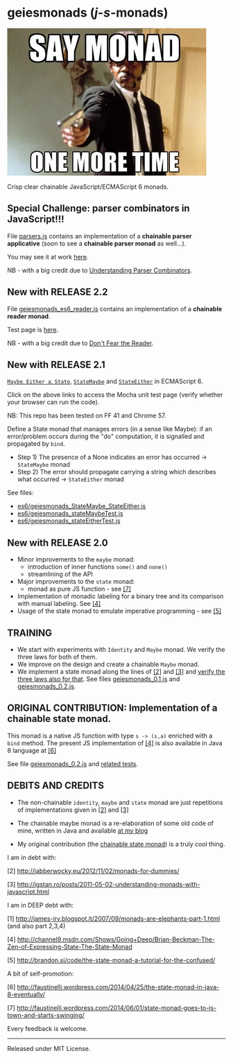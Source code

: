 # geiesmonads (_j_-_s_-monads)

![alt image](/img/say_monad.jpg)

Crisp clear chainable JavaScript/ECMAScript 6 monads.

Special Challenge: parser combinators in JavaScript!!!
------------------------------------------------------
File [parsers.js](https://github.com/Muzietto/geiesmonads/blob/master/parsers/js/parsers.js) contains an implementation of a __chainable parser applicative__ (soon to see a  __chainable parser monad__ as well...).

You may see it at work [here](http://rawgit.com/Muzietto/geiesmonads/master/parsers/Mocha_Parser_Combinator_Tests.html).

NB - with a big credit due to [Understanding Parser Combinators](https://fsharpforfunandprofit.com/posts/understanding-parser-combinators/).

New with RELEASE 2.2
--------------------
File [geiesmonads_es6_reader.js](https://github.com/Muzietto/geiesmonads/blob/master/es6/geiesmonads_es6_reader.js) contains an implementation of a __chainable reader monad__.

Test page is [here](http://rawgit.com/Muzietto/geiesmonads/master/MochaGeiesmonadsES6_Reader_Test.htm).

NB - with a big credit due to [Don't Fear the Reader](https://passy.svbtle.com/dont-fear-the-reader).

New with RELEASE 2.1
--------------------
[`Maybe`, `Either a`, `State`](http://rawgit.com/Muzietto/geiesmonads/master/MochaGeiesmonadsES6_Test.htm), [`StateMaybe`](http://rawgit.com/Muzietto/geiesmonads/master/MochaGeiesmonadsES6_StateMaybe_Test.htm) and [`StateEither`](http://rawgit.com/Muzietto/geiesmonads/master/MochaGeiesmonadsES6_StateEither_Test.htm) in ECMAScript 6.

Click on the above links to access the Mocha unit test page (verify whether your browser can run the code).

NB: This repo has been tested on FF 41 and Chrome 57.

Define a State monad that manages errors (in a sense like Maybe): 
if an error/problem occurs during the "do" computation, it is signalled and propagated by `bind`.
 - Step 1) The presence of a None indicates an error has occurred -> `StateMaybe` monad
 - Step 2) The error should propagate carrying a string which describes what occurred -> `StateEither` monad

See files:
* [es6/geiesmonads_StateMaybe_StateEither.js](https://github.com/Muzietto/geiesmonads/blob/master/es6/geiesmonads_StateMaybe_StateEither.js)
* [es6/geiesmonads_stateMaybeTest.js](https://github.com/Muzietto/geiesmonads/blob/master/es6/geiesmonads_stateMaybeTest.js)
* [es6/geiesmonads_stateEitherTest.js](https://github.com/Muzietto/geiesmonads/blob/master/es6/geiesmonads_es6_stateEither_test.js)

New with RELEASE 2.0
--------------------
- Minor improvements to the `maybe` monad:
  - introduction of inner functions `some()` and `none()`
  - streamlining of the API
- Major improvements to the `state` monad:
  - monad as pure JS function - see [[7]](http://faustinelli.wordpress.com/2014/06/01/state-monad-goes-to-js-town-and-starts-swinging/)
- Implementation of monadic labeling for a binary tree and its comparison with manual labeling. See [[4]](http://channel9.msdn.com/Shows/Going+Deep/Brian-Beckman-The-Zen-of-Expressing-State-The-State-Monad)
- Usage of the state monad to emulate imperative programming - see [[5]](http://brandon.si/code/the-state-monad-a-tutorial-for-the-confused/)

TRAINING
--------
- We start with experiments with `Identity` and `Maybe` monad. We verify the three laws for both of them.
- We improve on the design and create a chainable `Maybe` monad.
- We implement a state monad along the lines of [[2]](http://jabberwocky.eu/2012/11/02/monads-for-dummies/) and [[3]](http://igstan.ro/posts/2011-05-02-understanding-monads-with-javascript.html) and [verify the three laws also for that](http://rawgit.com/Muzietto/quindici/geiesmonads/YUIGeiesmonads_TRAIN_Test.htm).
See files [geiesmonads_0.1.js](https://github.com/Muzietto/geiesmonads/blob/master/js/geiesmonads_0.1.js) and [geiesmonads_0.2.js](https://github.com/Muzietto/geiesmonads/blob/master/js/geiesmonads_0.2.js).

ORIGINAL CONTRIBUTION: Implementation of a __chainable state monad__.
---------------------
This monad is a native JS function with type `s -> (s,a)` enriched with a `bind` method.
The present JS implementation of [[4]](http://channel9.msdn.com/Shows/Going+Deep/Brian-Beckman-The-Zen-of-Expressing-State-The-State-Monad) is also available in Java 8 language at [[6]](http://faustinelli.wordpress.com/2014/04/25/the-state-monad-in-java-8-eventually)

See file [geiesmonads_0.2.js](https://github.com/Muzietto/geiesmonads/blob/master/js/geiesmonads_0.2.js) and [related tests](http://rawgit.com/Muzietto/geiesmonads/master/YUIGeiesmonads_Test.htm).

DEBITS AND CREDITS
------------------
- The non-chainable `identity`, `maybe` and `state` monad are just repetitions of implementations given in [[2]](http://jabberwocky.eu/2012/11/02/monads-for-dummies) and [[3]](http://igstan.ro/posts/2011-05-02-understanding-monads-with-javascript.html)

- The chainable maybe monad is a re-elaboration of some old code of mine, written in Java and available [at my blog](http://faustinelli.wordpress.com/2010/07/27/example-maybe-monad-in-java)

- My original contribution (the [chainable state monad](http://faustinelli.wordpress.com/2014/06/01/state-monad-goes-to-js-town-and-starts-swinging/)) is a truly cool thing.


I am in debt with:

[2] http://jabberwocky.eu/2012/11/02/monads-for-dummies/

[3] http://igstan.ro/posts/2011-05-02-understanding-monads-with-javascript.html


I am in DEEP debt with:

[1] http://james-iry.blogspot.it/2007/09/monads-are-elephants-part-1.html (and also part 2,3,4)

[4] http://channel9.msdn.com/Shows/Going+Deep/Brian-Beckman-The-Zen-of-Expressing-State-The-State-Monad

[5] http://brandon.si/code/the-state-monad-a-tutorial-for-the-confused/


A bit of self-promotion:

[6] http://faustinelli.wordpress.com/2014/04/25/the-state-monad-in-java-8-eventually/

[7] http://faustinelli.wordpress.com/2014/06/01/state-monad-goes-to-js-town-and-starts-swinging/

Every feedback is welcome.

--------------------------
Released under MIT License.

